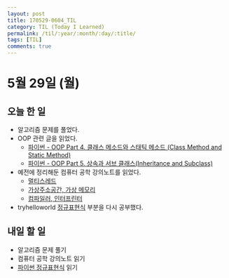 ```yaml
---
layout: post
title: 170529-0604_TIL
category: TIL (Today I Learned)
permalink: /til/:year/:month/:day/:title/
tags: [TIL]
comments: true
---
```


# 5월 29일 (월)
## 오늘 한 일
- 알고리즘 문제를 풀었다.
- OOP 관련 글을 읽었다.
	- [파이썬 - OOP Part 4. 클래스 메소드와 스태틱 메소드 (Class Method and Static Method)](http://schoolofweb.net/blog/posts/%ED%8C%8C%EC%9D%B4%EC%8D%AC-oop-part-4-%ED%81%B4%EB%9E%98%EC%8A%A4-%EB%A9%94%EC%86%8C%EB%93%9C%EC%99%80-%EC%8A%A4%ED%83%9C%ED%8B%B1-%EB%A9%94%EC%86%8C%EB%93%9C-class-method-and-static-method/)
	- [파이썬 - OOP Part 5. 상속과 서브 클래스(Inheritance and Subclass)](http://schoolofweb.net/blog/posts/%ED%8C%8C%EC%9D%B4%EC%8D%AC-oop-part-5-%EC%83%81%EC%86%8D%EA%B3%BC-%EC%84%9C%EB%B8%8C-%ED%81%B4%EB%9E%98%EC%8A%A4inheritance-and-subclass/)
- 예전에 정리해둔 컴퓨터 공학 강의노트를 읽었다.
	- [멀티스레드](https://wayhome25.github.io/cs/2017/04/14/cs-15-2/)
	- [가상주소공간, 가상 메모리](https://wayhome25.github.io/cs/2017/04/14/cs-15-1/)
	- [컴파일러, 인터프린터](https://wayhome25.github.io/cs/2017/04/13/cs-14/)
- tryhelloworld [정규표현식](http://tryhelloworld.co.kr/courses/%EC%A0%95%EA%B7%9C%ED%91%9C%ED%98%84%EC%8B%9D) 부분을 다시 공부했다.

## 내일 할 일
- 알고리즘 문제 풀기
- 컴퓨터 공학 강의노트 읽기
- [파이썬 정규표현식](https://wikidocs.net/1669) 읽기 
